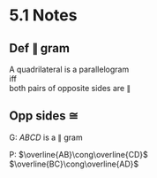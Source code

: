 # 5.1 Notes

## Def $\parallel$ gram

A quadrilateral is a parallelogram  
iff  
both pairs of opposite sides are $\parallel$

## Opp sides $\cong$

G: $ABCD$ is a $\parallel$ gram

P: $\overline{AB}\cong\overline{CD}$  
   $\overline{BC}\cong\overline{AD}$

